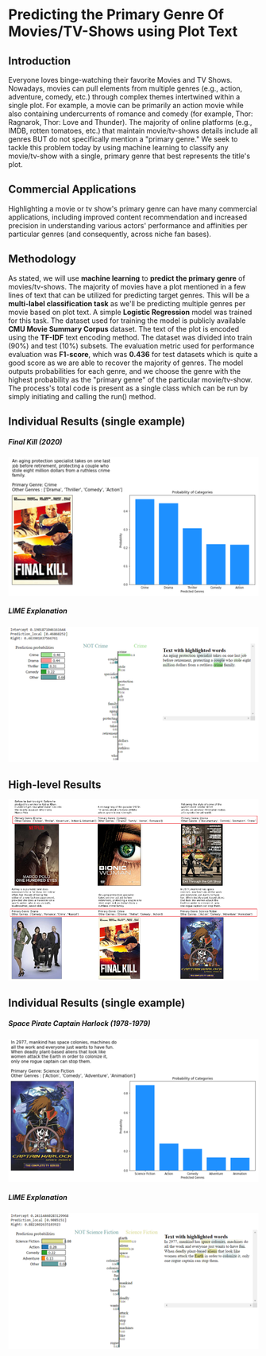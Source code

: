 # Predicting the Primary Genre Of Movies/TV-Shows using Plot Text

## Introduction

Everyone loves binge-watching their favorite Movies and TV Shows. Nowadays, movies can pull elements from multiple genres (e.g., action, adventure, comedy, etc.) through complex themes intertwined within a single plot. For example, a movie can be primarily an action movie while also containing undercurrents of romance and comedy (for example, Thor: Ragnarok, Thor: Love and Thunder). The majority of online platforms (e.g., IMDB, rotten tomatoes, etc.) that maintain movie/tv-shows details include all genres BUT do not specifically mention a "primary genre." We seek to tackle this problem today by using machine learning to classify any movie/tv-show with a single, primary genre that best represents the title's plot.

## Commercial Applications

Highlighting a movie or tv show's primary genre can have many commercial applications, including improved content recommendation and increased precision in understanding various actors' performance and affinities per particular genres (and consequently, across niche fan bases).

## Methodology

As stated, we will use **machine learning** to **predict the primary genre** of movies/tv-shows. The majority of movies have a plot mentioned in a few lines of text that can be utilized for predicting target genres. This will be a **multi-label classification task** as we'll be predicting multiple genres per movie based on plot text. A simple **Logistic Regression** model was trained for this task. The dataset used for training the model is publicly available **CMU Movie Summary Corpus** dataset. The text of the plot is encoded using the **TF-IDF** text encoding method. The dataset was divided into train (90%) and test (10%) subsets. The evaluation metric used for performance evaluation was **F1-score**, which was **0.436** for test datasets which is quite a good score as we are able to recover the majority of genres. The model outputs probabilities for each genre, and we choose the genre with the highest probability as the "primary genre" of the particular movie/tv-show. The process's total code is present as a single class which can be run by simply initiating and calling the run() method.

## Individual Results (single example)

##### Final Kill (2020)

![Crime](https://github.com/gorfein/TV-and-Movie-Genre-Classification/blob/main/Images/Crime.png)

##### LIME Explanation

![Crime Explanation](https://github.com/gorfein/TV-and-Movie-Genre-Classification/blob/main/Images/Crime%20-%20explanation.png)

## High-level Results

![High-level Summary of Results](https://github.com/gorfein/TV-and-Movie-Genre-Classification/blob/main/Images/High%20level.png)

## Individual Results (single example)

##### Space Pirate Captain Harlock (1978-1979)

![Sci-Fi](https://github.com/gorfein/TV-and-Movie-Genre-Classification/blob/main/Images/Science%20Fiction.png)

##### LIME Explanation

![Sci-Fi Explanation](https://github.com/gorfein/TV-and-Movie-Genre-Classification/blob/main/Images/Science%20Fiction%20-%20explanation.png)
